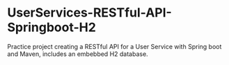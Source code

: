 # UserServices-RESTful-API-Springboot-H2

Practice project creating a RESTful API for a User Service with Spring boot and Maven, includes an embebbed H2 database.
